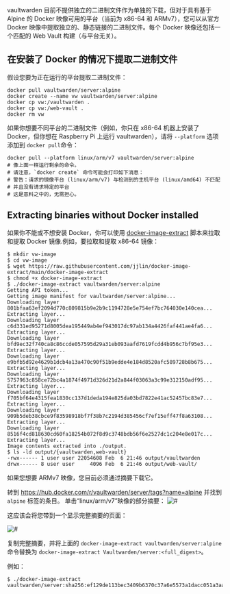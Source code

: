vaultwarden 目前不提供独立的二进制文件作为单独的下载，但对于具有基于 Alpine 的 Docker 映像可用的平台（当前为 x86-64 和 ARMv7），您可以从官方 Docker 映像中提取独立的、静态链接的二进制文件。每个 Docker 映像还包括一个匹配的 Web Vault 构建（与平台无关）。

## 在安装了 Docker 的情况下提取二进制文件

假设您要为正在运行的平台提取二进制文件：
```
docker pull vaultwarden/server:alpine
docker create --name vw vaultwarden/server:alpine
docker cp vw:/vaultwarden .
docker cp vw:/web-vault .
docker rm vw
```

如果你想要不同平台的二进制文件（例如，你只在 x86-64 机器上安装了 Docker，但你想在 Raspberry Pi 上运行 vaultwarden），请将 `--platform` 选项添加到 `docker pull`命令：
```
docker pull --platform linux/arm/v7 vaultwarden/server:alpine
# 像上面一样运行剩余的命令。
# 请注意，`docker create` 命令可能会打印如下消息：
# 警告：请求的镜像平台 (linux/arm/v7) 与检测到的主机平台 (linux/amd64) 不匹配
# 并且没有请求特定的平台
# 这是意料之中的，无需担心。
```

## Extracting binaries without Docker installed

如果你不能或不想安装 Docker，你可以使用 [docker-image-extract](https://github.com/jjlin/docker-image-extract) 脚本来拉取和提取 Docker 镜像.例如，要拉取和提取 x86-64 镜像：
```
$ mkdir vw-image
$ cd vw-image
$ wget https://raw.githubusercontent.com/jjlin/docker-image-extract/main/docker-image-extract
$ chmod +x docker-image-extract
$ ./docker-image-extract vaultwarden/server:alpine
Getting API token...
Getting image manifest for vaultwarden/server:alpine...
Downloading layer 801bfaa63ef2094d770c809815b9e2b9c1194728e5e754ef7bc764030e140cea...
Extracting layer...
Downloading layer c6d331ed95271d8005dea195449ab4ef943017dc97ab134a4426faf441ae4fa6...
Extracting layer...
Downloading layer bfd9ec32f740ca8c86ccde057595d29a31eb093aafd7619fcdd4b956c7bf95e3...
Extracting layer...
Downloading layer e9bfb5d92e4629b1dcb4a13a470c90f51b9edde4e184d8520afc589728b8b675...
Extracting layer...
Downloading layer 5757963c858ce72bc4a1874f4971d326d21d2a844f03063a3c99e312150adf95...
Extracting layer...
Downloading layer f705bf64e4315fea1830cc137d1deda194e825da03bd7822e41ac52457bc83e7...
Extracting layer...
Downloading layer 909b5deb38cbce9f83598918bf7f38b7c2194d385456cf7ef15eff47f8a63108...
Extracting layer...
Downloading layer 8516f4cd818630cd60fa18254b072f8d9c3748bdb56f6e2527dc1c204e8e017c...
Extracting layer...
Image contents extracted into ./output.
$ ls -ld output/{vaultwarden,web-vault}
-rwx------ 1 user user 22054608 Feb  6 21:46 output/vaultwarden
drwx------ 8 user user     4096 Feb  6 21:46 output/web-vault/
```

如果您想要 ARMv7 映像，您目前必须通过摘要下载它。

转到 https://hub.docker.com/r/vaultwarden/server/tags?name=alpine 并找到 `alpine` 标签的条目。
单击“linux/arm/v7”映像的部分摘要：
![#](https://i.imgur.com/T5WdwtS.png)

这应该会将您带到一个显示完整摘要的页面：

![#](https://i.imgur.com/Hsz8vJ4.png)

复制完整摘要，并将上面的 `docker-image-extract vaultwarden/server:alpine` 命令替换为
`docker-image-extract Vaultwarden/server:<full_digest>`。

例如：
```
$ ./docker-image-extract vaultwarden/server:sha256:ef129de113bec3409b6370c37a6e5573a1dacc051a3aae2a8a3339323ae63623
```